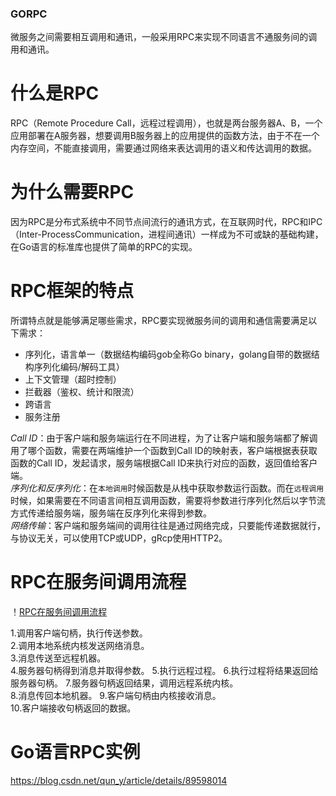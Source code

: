 ### GORPC

微服务之间需要相互调用和通讯，一般采用RPC来实现不同语言不通服务间的调用和通讯。  

什么是RPC
========
RPC（Remote Procedure Call，远程过程调用），也就是两台服务器A、B，一个应用部署在A服务器，想要调用B服务器上的应用提供的函数方法，由于不在一个内存空间，不能直接调用，需要通过网络来表达调用的语义和传达调用的数据。  

为什么需要RPC
===========
因为RPC是分布式系统中不同节点间流行的通讯方式，在互联网时代，RPC和IPC（Inter-ProcessCommunication，进程间通讯）一样成为不可或缺的基础构建，在Go语言的标准库也提供了简单的RPC的实现。

RPC框架的特点  
===========
所谓特点就是能够满足哪些需求，RPC要实现微服务间的调用和通信需要满足以下需求：  
- 序列化，语言单一（数据结构编码gob全称Go binary，golang自带的数据结构序列化编码/解码工具）  
- 上下文管理（超时控制）  
- 拦截器（鉴权、统计和限流）
- 跨语言
- 服务注册  

*Call ID*：由于客户端和服务端运行在不同进程，为了让客户端和服务端都了解调用了哪个函数，需要在两端维护一个函数到Call ID的映射表，客户端根据表获取函数的Call ID，发起请求，服务端根据Call ID来执行对应的函数，返回值给客户端。  
*序列化和反序列化*：在`本地调用`时候函数是从栈中获取参数运行函数。而在`远程调用`时候，如果需要在不同语言间相互调用函数，需要将参数进行序列化然后以字节流方式传递给服务端，服务端在反序列化来得到参数。  
*网络传输*：客户端和服务端间的调用往往是通过网络完成，只要能传递数据就行，与协议无关，可以使用TCP或UDP，gRcp使用HTTP2。  

RPC在服务间调用流程
================

！[RPC在服务间调用流程](https://github.com/smakry/smakry.github.io/raw/master/imags/RPC%E5%9C%A8%E6%9C%8D%E5%8A%A1%E9%97%B4%E8%B0%83%E7%94%A8%E6%B5%81%E7%A8%8B.png)

1.调用客户端句柄，执行传送参数。  
2.调用本地系统内核发送网络消息。  
3.消息传送至远程机器。   
4.服务器句柄得到消息并取得参数。
5.执行远程过程。
6.执行过程将结果返回给服务器句柄。
7.服务器句柄返回结果，调用远程系统内核。  
8.消息传回本地机器。
9.客户端句柄由内核接收消息。  
10.客户端接收句柄返回的数据。  

Go语言RPC实例
===========
<https://blog.csdn.net/qun_y/article/details/89598014> 
































